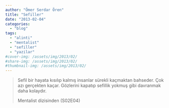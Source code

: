 ```yaml
---
author: "Ömer Serdar Ören"
title: "Sefiller"
date: "2013-02-04"
categories: 
  - "blog"
tags: 
  - "alinti"
  - "mentalist"
  - "sefiller"
  - "yazilar"
#cover-img: /assets/img/2013/02/
#share-img: /assets/img/2013/02/
#thumbnail-img: /assets/img/2013/02/
---
```


> Sefil bir hayata kısılıp kalmış insanlar sürekli kaçmaktan bahseder. Çok azı gerçekten kaçar. Gözlerini kapatıp sefillik yokmuş gibi davranmak daha kolaydır.
> 
> Mentalist dizisinden (S02E04)
